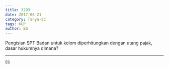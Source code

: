 ```yaml
---
title: 3293
date: 2017-06-21
category: Tanya-SC
tags: KUP
author: EG
---
```


Pengisian SPT Badan untuk kolom diperhitungkan dengan utang pajak, dasar hukumnya dimana?

---



`EG`
